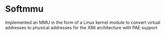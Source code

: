 # Softmmu
Implemented an MMU in the form of a Linux kernel module to convert virtual addresses to physical addresses for the X86 architecture with PAE support
